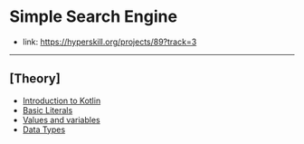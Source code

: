 # Simple Search Engine

- link: https://hyperskill.org/projects/89?track=3

***

## [Theory]

- [Introduction to Kotlin](theory/introduction-to-kotlin.md)
- [Basic Literals](theory/basic-literals.md)
- [Values and variables](theory/values-and-variables.md)
- [Data Types](theory/data-types.md)
